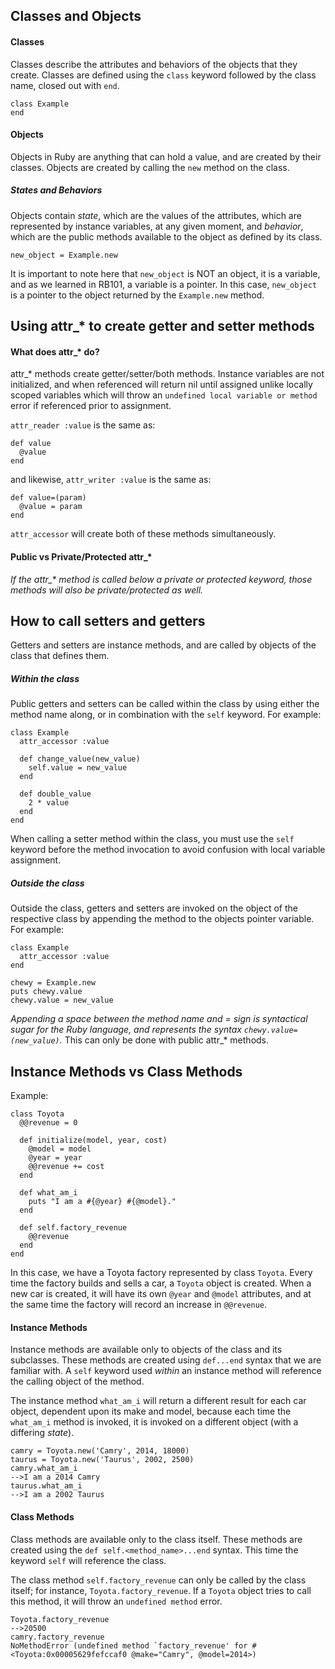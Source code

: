 ## Classes and Objects
#### Classes
Classes describe the attributes and behaviors of the objects that they create.
  Classes are defined using the `class` keyword followed by the class name, closed out with `end`.

  ```
  class Example
  end
  ```

#### Objects
Objects in Ruby are anything that can hold a value, and are created by their classes. Objects are created by calling the `new` method on the class.
##### States and Behaviors
Objects contain *state*, which are the values of the attributes, which are represented by instance variables, at any given moment, and *behavior*, which are the public methods available to the object as defined by its class.  

`new_object = Example.new`

It is important to note here that `new_object` is NOT an object, it is a variable, and as we learned in RB101, a variable is a pointer.  In this case, `new_object` is a pointer to the object returned by the `Example.new` method.

## Using attr_* to create getter and setter methods
#### What does attr_* do?

attr_* methods create getter/setter/both methods.  Instance variables are not initialized, and when referenced will return nil until assigned unlike locally scoped variables which will throw an `undefined local variable or method` error if referenced prior to assignment.  

`attr_reader :value` is the same as: 

```
def value
  @value
end
```

and likewise, `attr_writer :value` is the same as:

```
def value=(param)
  @value = param
end
```

`attr_accessor` will create both of these methods simultaneously.  

#### Public vs Private/Protected attr_*
*If the attr_\* method is called below a private or protected keyword, those methods will also be private/protected as well.*

## How to call setters and getters
Getters and setters are instance methods, and are called by objects of the class that defines them.  
##### Within the class
Public getters and setters can be called within the class by using either the method name along, or in combination with the `self` keyword.  For example:

```
class Example
  attr_accessor :value

  def change_value(new_value)
    self.value = new_value
  end

  def double_value
    2 * value
  end
end
```

When calling a setter method within the class, you must use the `self` keyword before the method invocation to avoid confusion with local variable assignment.

##### Outside the class
Outside the class, getters and setters are invoked on the object of the respective class by appending the method to the objects pointer variable.  For example:

```
class Example
  attr_accessor :value
end

chewy = Example.new
puts chewy.value
chewy.value = new_value
```

*Appending a space between the method name and = sign is syntactical sugar for the Ruby language, and represents the syntax `chewy.value=(new_value)`.*  This can only be done with public attr_* methods.

## Instance Methods vs Class Methods
Example:
```
class Toyota
  @@revenue = 0

  def initialize(model, year, cost)
    @model = model
    @year = year
    @@revenue += cost
  end

  def what_am_i
    puts "I am a #{@year} #{@model}."
  end

  def self.factory_revenue
    @@revenue
  end
end
```

In this case, we have a Toyota factory represented by class `Toyota`.  Every time the factory builds and sells a car, a `Toyota` object is created.  When a new car is created, it will have its own `@year` and `@model` attributes, and at the same time the factory will record an increase in `@@revenue`.
#### Instance Methods
Instance methods are available only to objects of the class and its subclasses.  These methods are created using `def...end` syntax that we are familiar with.  A `self` keyword used *within* an instance method will reference the calling object of the method.

The instance method `what_am_i` will return a different result for each car object, dependent upon its make and model, because each time the `what_am_i` method is invoked, it is invoked on a different object (with a differing *state*).
```
camry = Toyota.new('Camry', 2014, 18000)
taurus = Toyota.new('Taurus', 2002, 2500)
camry.what_am_i
-->I am a 2014 Camry
taurus.what_am_i
-->I am a 2002 Taurus
```

#### Class Methods
Class methods are available only to the class itself.  These methods are created using the `def self.<method_name>...end` syntax.  This time the keyword `self` will reference the class.

The class method `self.factory_revenue` can only be called by the class itself; for instance, `Toyota.factory_revenue`.  If a `Toyota` object tries to call this method, it will throw an `undefined method` error.

```
Toyota.factory_revenue
-->20500
camry.factory_revenue
NoMethodError (undefined method `factory_revenue' for #<Toyota:0x00005629fefccaf0 @make="Camry", @model=2014>)
```
